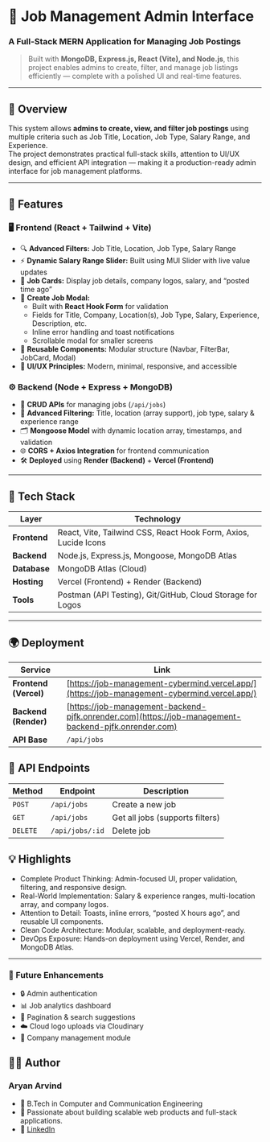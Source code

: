 # 🚀 Job Management Admin Interface  
### A Full-Stack MERN Application for Managing Job Postings  

> Built with **MongoDB, Express.js, React (Vite), and Node.js**, this project enables admins to create, filter, and manage job listings efficiently — complete with a polished UI and real-time features.

---

## 🌟 Overview  

This system allows **admins to create, view, and filter job postings** using multiple criteria such as Job Title, Location, Job Type, Salary Range, and Experience.  
The project demonstrates practical full-stack skills, attention to UI/UX design, and efficient API integration — making it a production-ready admin interface for job management platforms.

---

## 🧠 Features  

### 🖥️ Frontend (React + Tailwind + Vite)
- 🔍 **Advanced Filters:** Job Title, Location, Job Type, Salary Range  
- ⚡ **Dynamic Salary Range Slider:** Built using MUI Slider with live value updates  
- 🧾 **Job Cards:** Display job details, company logos, salary, and “posted time ago”  
- 🧰 **Create Job Modal:**  
  - Built with **React Hook Form** for validation  
  - Fields for Title, Company, Location(s), Job Type, Salary, Experience, Description, etc.  
  - Inline error handling and toast notifications  
  - Scrollable modal for smaller screens  
- 🧩 **Reusable Components:** Modular structure (Navbar, FilterBar, JobCard, Modal)  
- 🎨 **UI/UX Principles:** Modern, minimal, responsive, and accessible  

### ⚙️ Backend (Node + Express + MongoDB)
- 🧮 **CRUD APIs** for managing jobs (`/api/jobs`)  
- 🔎 **Advanced Filtering:** Title, location (array support), job type, salary & experience range  
- 🗂️ **Mongoose Model** with dynamic location array, timestamps, and validation  
- 🌐 **CORS + Axios Integration** for frontend communication  
- 🛠️ **Deployed** using **Render (Backend)** + **Vercel (Frontend)**  

---

## 🧩 Tech Stack  

| Layer | Technology |
|--------|-------------|
| **Frontend** | React, Vite, Tailwind CSS, React Hook Form, Axios, Lucide Icons |
| **Backend** | Node.js, Express.js, Mongoose, MongoDB Atlas |
| **Database** | MongoDB Atlas (Cloud) |
| **Hosting** | Vercel (Frontend) + Render (Backend) |
| **Tools** | Postman (API Testing), Git/GitHub, Cloud Storage for Logos |

---

## 🌍 Deployment

| Service               | Link                                                                           |
| --------------------- | ------------------------------------------------------------------------------ |
| **Frontend (Vercel)** | [https://job-management-cybermind.vercel.app/](https://job-management-cybermind.vercel.app/)   |
| **Backend (Render)**  | [https://job-management-backend-pjfk.onrender.com](https://job-management-backend-pjfk.onrender.com) |
| **API Base**          | `/api/jobs`                                                                    |


## 🧪 API Endpoints

| Method   | Endpoint        | Description                     |
| -------- | --------------- | ------------------------------- |
| `POST`   | `/api/jobs`     | Create a new job                |
| `GET`    | `/api/jobs`     | Get all jobs (supports filters) |
| `DELETE` | `/api/jobs/:id` | Delete job                      |


## 💡 Highlights
- Complete Product Thinking: Admin-focused UI, proper validation, filtering, and responsive design.
- Real-World Implementation: Salary & experience ranges, multi-location array, and company logos.
- Attention to Detail: Toasts, inline errors, “posted X hours ago”, and reusable UI components.
- Clean Code Architecture: Modular, scalable, and deployment-ready.
- DevOps Exposure: Hands-on deployment using Vercel, Render, and MongoDB Atlas.

---

### 🎯 Future Enhancements
- 🔒 Admin authentication
- 📊 Job analytics dashboard
- 📱 Pagination & search suggestions
- ☁️ Cloud logo uploads via Cloudinary
- 🏢 Company management module


## 👨‍💻 Author
### Aryan Arvind
- 💼 B.Tech in Computer and Communication Engineering
- 🚀 Passionate about building scalable web products and full-stack applications.
- 🔗 [LinkedIn](https://www.linkedin.com/in/aryan-arvind-6107a721b)
